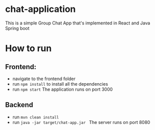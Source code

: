 # chat-application

This is a simple Group Chat App that's implemented in React and Java Spring boot

# How to run

## Frontend:

- navigate to the frontend folder
- run `npm install` to install all the dependencies
- run `npm start`
  The application runs on port 3000

## Backend

- run `mvn clean install`
- run `java -jar target/chat-app.jar `
  The server runs on port 8080

